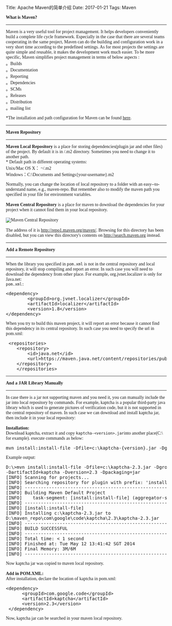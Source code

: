 Title: Apache Maven的简单介绍
Date: 2017-01-21
Tags: Maven

<div><font face="Times New Roman"><p><strong>What is Maven?</strong>    </p>
<hr />
<p>Maven is a very useful tool for project management. It helps developers conveniently build a complete life cycle framework. Especially in the case that there are several teams cooperating in the same project, Maven can do the building and configuration work in a very short time according to the predefined settings. As for most projects the settings are quite simple and reusable, it makes the development work much easier. To be more specific, Maven simplifies project management in terms of below aspects :  <br />
。Builds   <br />
。Documentation   <br />
。Reporting  <br />
。Dependencies  <br />
。SCMs  <br />
。Releases  <br />
。Distribution  <br />
。mailing list    </p>
<p>*The installation and path configuration for Maven can be found <a href="http://www.hao-jiang.com/pages/operating-systems/mavenenvironment.html">here</a>.    </p>
<hr />
<p><strong>Maven Repository</strong></p>
<hr />
<p><strong>Maven Local Repository</strong> is a place for storing dependencies(plugin jar and other files) of the project. By default it is in /.m2 directory. Sometimes you need to change it to another path.  <br />
* Default path in different operating systems:  <br />
Unix/Mac OS X： ~/.m2  <br />
Windows：C:\Documents and Settings{your-username}.m2    </p>
<p>Normally, you can change the location of local repository to a folder with an easy--to-understand name, e.g., maven-repo. But remember also to modify the maven path you specified in your file for environment variables.  <br />
<br>
<strong>Maven Central Repository</strong> is a place for maven to download the dependencies for your project when it cannot find them in your local repository.   <br />
<br>
<img alt="Maven Central Repository" src="http://7xq8q3.com1.z0.glb.clouddn.com/maven-center-repository.png" />  <br />
<br>
The address of it is <a href="http://repo1.maven.org/maven/">http://repo1.maven.org/maven/</a>. Browsing for this directory has been disabled, but you can view this directory's contents on <a href="http://search.maven.org">http://search.maven.org</a> instead.     </p>
<hr />
<p><strong>Add a Remote Repository</strong></p>
<hr />
<p>When the library you specified in <code>pom.xml</code> is not in the central repository and local repository, it will stop compiling and report an error. In such case you will need to download the dependency from other place. For example, org.jvnet.localizer is only for Java.net:  <br />
<code>pom.xml:</code>     </p>
<div class="highlight"><pre><span></span><span class="nt">&lt;dependency&gt;</span>
        <span class="nt">&lt;groupId&gt;</span>org.jvnet.localizer<span class="nt">&lt;/groupId&gt;</span>
        <span class="nt">&lt;artifactId&gt;</span>localizer<span class="nt">&lt;/artifactId&gt;</span>
        <span class="nt">&lt;version&gt;</span>1.8<span class="nt">&lt;/version&gt;</span>
<span class="nt">&lt;/dependency&gt;</span>
</pre></div>


<p>When you try to build this maven project, it will report an error because it cannot find this dependency in its central repository. In such case you need to specify the url in pom.xml:    </p>
<div class="highlight"><pre><span></span> <span class="nt">&lt;repositories&gt;</span>
    <span class="nt">&lt;repository&gt;</span>
        <span class="nt">&lt;id&gt;</span>java.net<span class="nt">&lt;/id&gt;</span>
        <span class="nt">&lt;url&gt;</span>https://maven.java.net/content/repositories/public/<span class="nt">&lt;/url&gt;</span>
    <span class="nt">&lt;/repository&gt;</span>
    <span class="nt">&lt;/repositories&gt;</span>
</pre></div>


<hr />
<p><strong>And a JAR Library Manually</strong></p>
<hr />
<p>In case there is a jar not supporting maven and you need it, you can manually include the jar into local repository by commands. For example, kaptcha is a popular third-party java library which is used to generate pictures of verification code, but it is not supported in the central repository of maven. In such case we can download and install kaptcha jar, then include it in your local repository:    <br />
<br>
<strong>Installation:</strong>  <br />
Download kaptcha, extract it and copy <code>kaptcha-&lt;version&gt;.jar</code>into another place(C:\ for example). execute commands as below:    </p>
<div class="highlight"><pre><span></span>mvn install:install-file -Dfile=c:\kaptcha-{version}.jar -DgroupId=com.google.code -DartifactId=kaptcha -Dversion={version} -Dpackaging=jar
</pre></div>


<p>Example output:</p>
<div class="highlight"><pre><span></span>D:\&gt;mvn install:install-file -Dfile=c:\kaptcha-2.3.jar -DgroupId=com.google.code 
-DartifactId=kaptcha -Dversion=2.3 -Dpackaging=jar
[INFO] Scanning for projects...
[INFO] Searching repository for plugin with prefix: &#39;install&#39;.
[INFO] ------------------------------------------------------------------------
[INFO] Building Maven Default Project
[INFO]    task-segment: [install:install-file] (aggregator-style)
[INFO] ------------------------------------------------------------------------
[INFO] [install:install-file]
[INFO] Installing c:\kaptcha-2.3.jar to 
D:\maven_repo\com\google\code\kaptcha\2.3\kaptcha-2.3.jar
[INFO] ------------------------------------------------------------------------
[INFO] BUILD SUCCESSFUL
[INFO] ------------------------------------------------------------------------
[INFO] Total time: &lt; 1 second
[INFO] Finished at: Tue May 12 13:41:42 SGT 2014
[INFO] Final Memory: 3M/6M
[INFO] ------------------------------------------------------------------------
</pre></div>


<p>Now kaptcha jar was copied to maven local repository. <br />
<br>
<strong>Add in POM.XML:</strong>  <br />
After installation, declare the location of kaptcha in pom.xml:     </p>
<div class="highlight"><pre><span></span><span class="nt">&lt;dependency&gt;</span>
      <span class="nt">&lt;groupId&gt;</span>com.google.code<span class="nt">&lt;/groupId&gt;</span>
      <span class="nt">&lt;artifactId&gt;</span>kaptcha<span class="nt">&lt;/artifactId&gt;</span>
      <span class="nt">&lt;version&gt;</span>2.3<span class="nt">&lt;/version&gt;</span>
 <span class="nt">&lt;/dependency&gt;</span>
</pre></div>


<p>Now, kaptcha jar can be searched in your maven local repository.</p></font></div>
